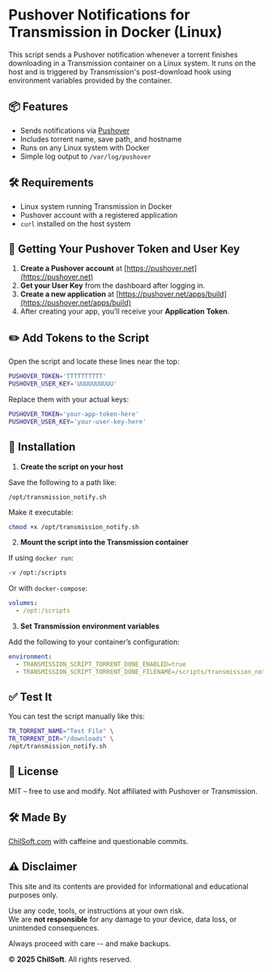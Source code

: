 # Pushover Notifications for Transmission in Docker (Linux)

This script sends a Pushover notification whenever a torrent finishes downloading in a Transmission container on a Linux system. It runs on the host and is triggered by Transmission's post-download hook using environment variables provided by the container.

## 📦 Features

- Sends notifications via [Pushover](https://pushover.net)
- Includes torrent name, save path, and hostname
- Runs on any Linux system with Docker
- Simple log output to `/var/log/pushover`

## 🛠️ Requirements

- Linux system running Transmission in Docker
- Pushover account with a registered application
- `curl` installed on the host system

## 🧾 Getting Your Pushover Token and User Key

1. **Create a Pushover account** at [https://pushover.net](https://pushover.net)
2. **Get your User Key** from the dashboard after logging in.
3. **Create a new application** at [https://pushover.net/apps/build](https://pushover.net/apps/build)
4. After creating your app, you’ll receive your **Application Token**.

## ✏️ Add Tokens to the Script

Open the script and locate these lines near the top:

```bash
PUSHOVER_TOKEN='TTTTTTTTTT'
PUSHOVER_USER_KEY='UUUUUUUUUU'
```

Replace them with your actual keys:

```bash
PUSHOVER_TOKEN='your-app-token-here'
PUSHOVER_USER_KEY='your-user-key-here'
```

## 📂 Installation

1. **Create the script on your host**

Save the following to a path like:

```
/opt/transmission_notify.sh
```

Make it executable:

```bash
chmod +x /opt/transmission_notify.sh
```

2. **Mount the script into the Transmission container**

If using `docker run`:

```bash
-v /opt:/scripts
```

Or with `docker-compose`:

```yaml
volumes:
  - /opt:/scripts
```

3. **Set Transmission environment variables**

Add the following to your container’s configuration:

```yaml
environment:
  - TRANSMISSION_SCRIPT_TORRENT_DONE_ENABLED=true
  - TRANSMISSION_SCRIPT_TORRENT_DONE_FILENAME=/scripts/transmission_notify.sh
```

## ✅ Test It

You can test the script manually like this:

```bash
TR_TORRENT_NAME="Test File" \
TR_TORRENT_DIR="/downloads" \
/opt/transmission_notify.sh
```

## 📜 License

MIT – free to use and modify. Not affiliated with Pushover or Transmission.

## 🛠 Made By

[ChilSoft.com](https://chilsoft.com) with caffeine and questionable commits.

## ⚠️ Disclaimer

This site and its contents are provided for informational and educational purposes only.

Use any code, tools, or instructions at your own risk.  
We are **not responsible** for any damage to your device, data loss, or unintended consequences.

Always proceed with care -- and make backups.

© **2025 ChilSoft**. All rights reserved.

